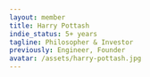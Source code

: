 ```yaml
---
layout: member
title: Harry Pottash
indie_status: 5+ years
tagline: Philosopher & Investor
previously: Engineer, Founder
avatar: /assets/harry-pottash.jpg
---
```

